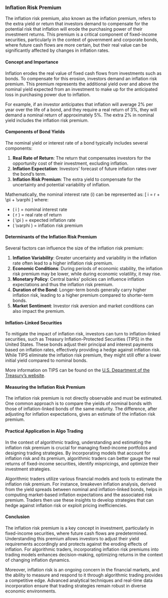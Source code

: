 ### Inflation Risk Premium

The inflation risk premium, also known as the inflation premium, refers to the extra yield or return that investors demand to compensate for the potential risk that inflation will erode the purchasing power of their investment returns. This premium is a critical component of fixed-income securities, particularly in the context of government and corporate bonds, where future cash flows are more certain, but their real value can be significantly affected by changes in inflation rates.

#### Concept and Importance

Inflation erodes the real value of fixed cash flows from investments such as bonds. To compensate for this erosion, investors demand an inflation risk premium. This premium represents the additional yield over and above the nominal yield expected from an investment to make up for the anticipated loss in purchasing power due to inflation.

For example, if an investor anticipates that inflation will average 2% per year over the life of a bond, and they require a real return of 3%, they will demand a nominal return of approximately 5%. The extra 2% in nominal yield includes the inflation risk premium.

#### Components of Bond Yields

The nominal yield or interest rate of a bond typically includes several components:

1. **Real Rate of Return**: The return that compensates investors for the opportunity cost of their investment, excluding inflation.
2. **Inflation Expectation**: Investors’ forecast of future inflation rates over the bond’s term.
3. **Inflation Risk Premium**: The extra yield to compensate for the uncertainty and potential variability of inflation.

Mathematically, the nominal interest rate (i) can be represented as:
\[ i = r + \pi + \varphi \]
where:
- \( i \) = nominal interest rate
- \( r \) = real rate of return
- \( \pi \) = expected inflation rate
- \( \varphi \) = inflation risk premium

#### Determinants of the Inflation Risk Premium

Several factors can influence the size of the inflation risk premium:

1. **Inflation Variability**: Greater uncertainty and variability in the inflation rate often lead to a higher inflation risk premium.
2. **Economic Conditions**: During periods of economic stability, the inflation risk premium may be lower, while during economic volatility, it may rise.
3. **Monetary Policy**: Central banks’ policies can influence inflation expectations and thus the inflation risk premium.
4. **Duration of the Bond**: Longer-term bonds generally carry higher inflation risk, leading to a higher premium compared to shorter-term bonds.
5. **Market Sentiment**: Investor risk aversion and market conditions can also impact the premium.

#### Inflation-Linked Securities

To mitigate the impact of inflation risk, investors can turn to inflation-linked securities, such as Treasury Inflation-Protected Securities (TIPS) in the United States. These bonds adjust their principal and interest payments based on inflation rates, effectively providing a hedge against inflation risk. While TIPS eliminate the inflation risk premium, they might still offer a lower initial yield compared to nominal bonds.

More information on TIPS can be found on the [U.S. Department of the Treasury’s website](https://www.treasurydirect.gov/).

#### Measuring the Inflation Risk Premium

The inflation risk premium is not directly observable and must be estimated. One common approach is to compare the yields of nominal bonds with those of inflation-linked bonds of the same maturity. The difference, after adjusting for inflation expectations, gives an estimate of the inflation risk premium.

#### Practical Application in Algo Trading

In the context of algorithmic trading, understanding and estimating the inflation risk premium is crucial for managing fixed-income portfolios and designing trading strategies. By incorporating models that account for inflation risk and its premium, algorithmic traders can better gauge the real returns of fixed-income securities, identify mispricings, and optimize their investment strategies.

Algorithmic traders utilize various financial models and tools to estimate the inflation risk premium. For instance, breakeven inflation analysis, derived from the yield spreads between nominal and inflation-linked bonds, helps in computing market-based inflation expectations and the associated risk premium. Traders then use these insights to develop strategies that can hedge against inflation risk or exploit pricing inefficiencies.

#### Conclusion

The inflation risk premium is a key concept in investment, particularly in fixed-income securities, where future cash flows are predetermined. Understanding this premium allows investors to adjust their yield requirements accordingly and protects against the eroding effects of inflation. For algorithmic traders, incorporating inflation risk premiums into trading models enhances decision-making, optimizing returns in the context of changing inflation dynamics.

Moreover, inflation risk is an ongoing concern in the financial markets, and the ability to measure and respond to it through algorithmic trading provides a competitive edge. Advanced analytical techniques and real-time data incorporation ensure that trading strategies remain robust in diverse economic environments.
